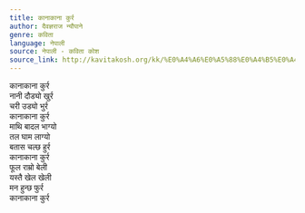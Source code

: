 ```yaml
---
title: कानाकाना कुर्र
author: दैवज्ञराज न्यौपाने
genre: कविता
language: नेपाली
source: नेपाली - कविता कोश
source_link: http://kavitakosh.org/kk/%E0%A4%A6%E0%A5%88%E0%A4%B5%E0%A4%9C%E0%A5%8D%E0%A4%9E%E0%A4%B0%E0%A4%BE%E0%A4%9C_%E0%A4%A8%E0%A5%8D%E0%A4%AF%E0%A5%8C%E0%A4%AA%E0%A4%BE%E0%A4%A8%E0%A5%87
---
```


कानाकाना कुर्र  
नानी दौड्यो खुर्र  
चरी उड्यो भुर्र  
कानाकाना कुर्र  
माथि बादल भाग्यो  
तल घाम लाग्यो  
बतास चल्छ हुर्र  
कानाकाना कुर्र  
फूल राम्रो बेली  
यस्तै खेल खेली  
मन हुन्छ फुर्र  
कानाकाना कुर्र
